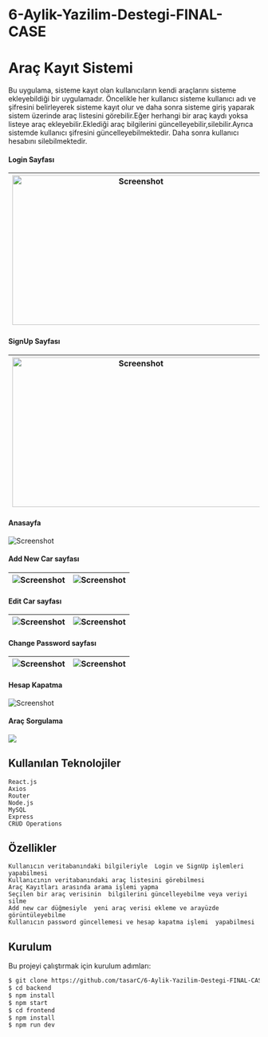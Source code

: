 # 6-Aylik-Yazilim-Destegi-FINAL-CASE
# Araç Kayıt Sistemi


 Bu uygulama, sisteme kayıt olan kullanıcıların kendi araçlarını sisteme ekleyebildiği bir uygulamadır. Öncelikle her kullanıcı sisteme kullanıcı adı ve şifresini belirleyerek sisteme kayıt olur ve daha sonra sisteme giriş yaparak sistem üzerinde araç  listesini görebilir.Eğer herhangi bir araç kaydı yoksa listeye araç ekleyebilir.Eklediği araç bilgilerini güncelleyebilir,silebilir.Ayrıca  sistemde kullanıcı şifresini güncelleyebilmektedir. Daha sonra kullanıcı hesabını silebilmektedir.
 
 #### Login Sayfası
|<img src="https://github.com/tasarC/6-Aylik-Yazilim-Destegi-FINAL-CASE/assets/81915186/d3795b3c-1160-44ea-904b-8068c5d5db85" alt="Screenshot" width="500" height="300"> | <img src="https://github.com/tasarC/6-Aylik-Yazilim-Destegi-FINAL-CASE/assets/81915186/2e0e6510-cd57-4849-a740-096f20060900" alt="Screenshot" width="500" height="300"> | <img src="https://github.com/tasarC/6-Aylik-Yazilim-Destegi-FINAL-CASE/assets/81915186/d59f7f89-8022-4810-a335-8427c4d87702" alt="Screenshot" width="500" height="300">|
|:---:|:---:|:---:|

#### SignUp Sayfası
|<img src="https://github.com/tasarC/6-Aylik-Yazilim-Destegi-FINAL-CASE/assets/81915186/6a070851-1925-4bd9-936d-9cd999e296d2" alt="Screenshot" width="500" height="300">|<img src="https://github.com/tasarC/6-Aylik-Yazilim-Destegi-FINAL-CASE/assets/81915186/69356783-c9d2-4ac5-90be-24ebe9e4c904" alt="Screenshot" width="500" height="300">|<img src="https://github.com/tasarC/6-Aylik-Yazilim-Destegi-FINAL-CASE/assets/81915186/eb496db0-d061-4ed1-898f-19d7c18d9b2a" alt="Screenshot" width="500" height="300">|
|:---:|:---:|:---:|

#### Anasayfa
<img src="https://github.com/tasarC/6-Aylik-Yazilim-Destegi-FINAL-CASE/assets/81915186/02a311f9-6df1-4be8-aa3e-4a63d92ff80f" alt="Screenshot" >

#### Add New Car sayfası
|<img src="https://github.com/tasarC/6-Aylik-Yazilim-Destegi-FINAL-CASE/assets/81915186/0ea3713d-efad-4f24-85cf-eea248e72581" alt="Screenshot" >|<img src="https://github.com/tasarC/6-Aylik-Yazilim-Destegi-FINAL-CASE/assets/81915186/925498f4-6b3d-4812-b534-79bfefdbc04a" alt="Screenshot" >|
|:---:|:---:|

#### Edit Car sayfası
|<img src="https://github.com/tasarC/6-Aylik-Yazilim-Destegi-FINAL-CASE/assets/81915186/f16715e3-e5bc-4e15-8d83-a9edee0a64f3" alt="Screenshot" >|<img src="https://github.com/tasarC/6-Aylik-Yazilim-Destegi-FINAL-CASE/assets/81915186/68b6d736-716f-41c9-8bf9-b05fd2828c5b" alt="Screenshot" >|
|:---:|:---:|

#### Change Password sayfası
|<img src="https://github.com/tasarC/6-Aylik-Yazilim-Destegi-FINAL-CASE/assets/81915186/3cd874b4-74e4-45ae-8d83-0a6c9359af58" alt="Screenshot" >|<img src="https://github.com/tasarC/6-Aylik-Yazilim-Destegi-FINAL-CASE/assets/81915186/d79880c7-3ef0-431a-9703-710cf274c7a1" alt="Screenshot" >|
|:---:|:---:|

#### Hesap Kapatma
<img src="https://github.com/tasarC/6-Aylik-Yazilim-Destegi-FINAL-CASE/assets/81915186/1f58d861-d6e9-42f6-a6fe-661d2683bf6d" alt="Screenshot" >

#### Araç Sorgulama
<img src="https://github.com/tasarC/6-Aylik-Yazilim-Destegi-FINAL-CASE/assets/81915186/9bb82339-0308-448c-a89a-2b003bdd157bt" >

## Kullanılan Teknolojiler

    React.js
    Axios
    Router
    Node.js
    MySQL
    Express
    CRUD Operations
    
    
## Özellikler

    Kullanıcın veritabanındaki bilgileriyle  Login ve SignUp işlemleri yapabilmesi
    Kullanıcının veritabanındaki araç listesini görebilmesi
    Araç Kayıtları arasında arama işlemi yapma
    Seçilen bir araç verisinin  bilgilerini güncelleyebilme veya veriyi silme 
    Add new car düğmesiyle  yeni araç verisi ekleme ve arayüzde görüntüleyebilme
    Kullanıcın password güncellemesi ve hesap kapatma işlemi  yapabilmesi

## Kurulum

Bu projeyi çalıştırmak için kurulum adımları:

```sh
$ git clone https://github.com/tasarC/6-Aylik-Yazilim-Destegi-FINAL-CASE.git
$ cd backend
$ npm install
$ npm start
$ cd frontend
$ npm install
$ npm run dev




